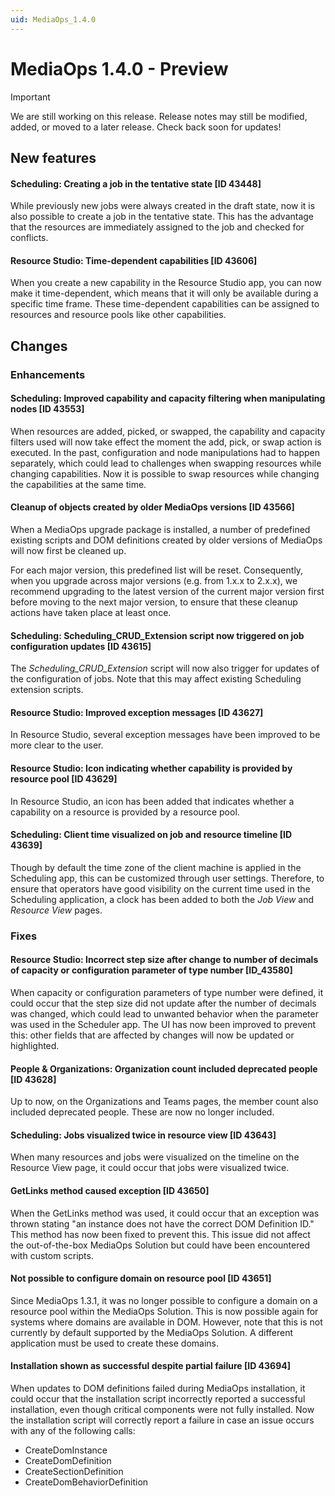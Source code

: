```yaml
---
uid: MediaOps_1.4.0
---
```


# MediaOps 1.4.0 - Preview

> [!IMPORTANT]
> We are still working on this release. Release notes may still be modified, added, or moved to a later release. Check back soon for updates!

## New features

#### Scheduling: Creating a job in the tentative state [ID 43448]

While previously new jobs were always created in the draft state, now it is also possible to create a job in the tentative state. This has the advantage that the resources are immediately assigned to the job and checked for conflicts.

#### Resource Studio: Time-dependent capabilities [ID 43606]

When you create a new capability in the Resource Studio app, you can now make it time-dependent, which means that it will only be available during a specific time frame. These time-dependent capabilities can be assigned to resources and resource pools like other capabilities.

## Changes

### Enhancements

#### Scheduling: Improved capability and capacity filtering when manipulating nodes [ID 43553]

When resources are added, picked, or swapped, the capability and capacity filters used will now take effect the moment the add, pick, or swap action is executed. In the past, configuration and node manipulations had to happen separately, which could lead to challenges when swapping resources while changing capabilities. Now it is possible to swap resources while changing the capabilities at the same time.

#### Cleanup of objects created by older MediaOps versions [ID 43566]

When a MediaOps upgrade package is installed, a number of predefined existing scripts and DOM definitions created by older versions of MediaOps will now first be cleaned up.

For each major version, this predefined list will be reset. Consequently, when you upgrade across major versions (e.g. from 1.x.x to 2.x.x), we recommend upgrading to the latest version of the current major version first before moving to the next major version, to ensure that these cleanup actions have taken place at least once.

#### Scheduling: Scheduling_CRUD_Extension script now triggered on job configuration updates [ID 43615]

The *Scheduling_CRUD_Extension* script will now also trigger for updates of the configuration of jobs. Note that this may affect existing Scheduling extension scripts.

#### Resource Studio: Improved exception messages [ID 43627]

In Resource Studio, several exception messages have been improved to be more clear to the user.

#### Resource Studio: Icon indicating whether capability is provided by resource pool [ID 43629]

In Resource Studio, an icon has been added that indicates whether a capability on a resource is provided by a resource pool.

#### Scheduling: Client time visualized on job and resource timeline [ID 43639]

Though by default the time zone of the client machine is applied in the Scheduling app, this can be customized through user settings. Therefore, to ensure that operators have good visibility on the current time used in the Scheduling application, a clock has been added to both the *Job View* and *Resource View* pages.

### Fixes

#### Resource Studio: Incorrect step size after change to number of decimals of capacity or configuration parameter of type number [ID_43580]

When capacity or configuration parameters of type number were defined, it could occur that the step size did not update after the number of decimals was changed, which could lead to unwanted behavior when the parameter was used in the Scheduler app. The UI has now been improved to prevent this: other fields that are affected by changes will now be updated or highlighted.

#### People & Organizations: Organization count included deprecated people [ID 43628]

Up to now, on the Organizations and Teams pages, the member count also included deprecated people. These are now no longer included.

#### Scheduling: Jobs visualized twice in resource view [ID 43643]

When many resources and jobs were visualized on the timeline on the Resource View page, it could occur that jobs were visualized twice.

#### GetLinks method caused exception [ID 43650]

When the GetLinks method was used, it could occur that an exception was thrown stating "an instance does not have the correct DOM Definition ID." This method has now been fixed to prevent this. This issue did not affect the out-of-the-box MediaOps Solution but could have been encountered with custom scripts.

#### Not possible to configure domain on resource pool [ID 43651]

Since MediaOps 1.3.1, it was no longer possible to configure a domain on a resource pool within the MediaOps Solution. This is now possible again for systems where domains are available in DOM. However, note that this is not currently by default supported by the MediaOps Solution. A different application must be used to create these domains.

#### Installation shown as successful despite partial failure [ID 43694]

When updates to DOM definitions failed during MediaOps installation, it could occur that the installation script incorrectly reported a successful installation, even though critical components were not fully installed. Now the installation script will correctly report a failure in case an issue occurs with any of the following calls:

- CreateDomInstance
- CreateDomDefinition
- CreateSectionDefinition
- CreateDomBehaviorDefinition
